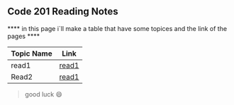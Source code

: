 ## Code 201 Reading Notes 
**** in this page i`ll make a table that have some topices and the link of the pages ****

| Topic Name | Link |
| ----------- | ----------- |
| read1 | [read1](https://muna-jebril.github.io/reading-notes/.) |
| Read2 | [read1](https://muna-jebril.github.io/reading-notes/.) |


 > good luck :smile: